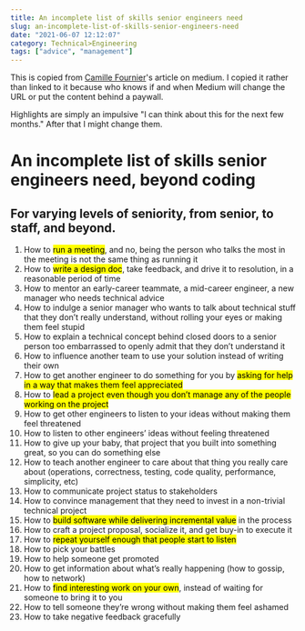 ```yaml
---
title: An incomplete list of skills senior engineers need
slug: an-incomplete-list-of-skills-senior-engineers-need
date: "2021-06-07 12:12:07"
category: Technical>Engineering
tags: ["advice", "management"]
---
```


This is copied from [Camille Fournier](https://skamille.medium.com/)'s article
on medium. I copied it rather than linked to it because who knows if and when
Medium will change the URL or put the content behind a paywall.

Highlights are simply an impulsive "I can think about this for the next
few months." After that I might change them.

# An incomplete list of skills senior engineers need, beyond coding

## For varying levels of seniority, from senior, to staff, and beyond.

1.  How to <mark>run a meeting</mark>, and no, being the person who talks the most in the meeting is not the same thing as running it
2.  How to <mark>write a design doc</mark>, take feedback, and drive it to resolution, in a reasonable period of time
3.  How to mentor an early-career teammate, a mid-career engineer, a new manager who needs technical advice
4.  How to indulge a senior manager who wants to talk about technical stuff that they don’t really understand, without rolling your eyes or making them feel stupid
5.  How to explain a technical concept behind closed doors to a senior person too embarrassed to openly admit that they don’t understand it
6.  How to influence another team to use your solution instead of writing their own
7.  How to get another engineer to do something for you by <mark>asking for help in a way that makes them feel appreciated</mark>
8.  How to <mark>lead a project even though you don’t manage any of the people working on the project</mark>
9.  How to get other engineers to listen to your ideas without making them feel threatened
10. How to listen to other engineers’ ideas without feeling threatened
11. How to give up your baby, that project that you built into something great, so you can do something else
12. How to teach another engineer to care about that thing you really care about (operations, correctness, testing, code quality, performance, simplicity, etc)
13. How to communicate project status to stakeholders
14. How to convince management that they need to invest in a non-trivial technical project
15. How to <mark>build software while delivering incremental value</mark> in the process
16. How to craft a project proposal, socialize it, and get buy-in to execute it
17. How to <mark>repeat yourself enough that people start to listen</mark>
18. How to pick your battles
19. How to help someone get promoted
20. How to get information about what’s really happening (how to gossip, how to network)
21. How to <mark>find interesting work on your own</mark>, instead of waiting for someone to bring it to you
22. How to tell someone they’re wrong without making them feel ashamed
23. How to take negative feedback gracefully
